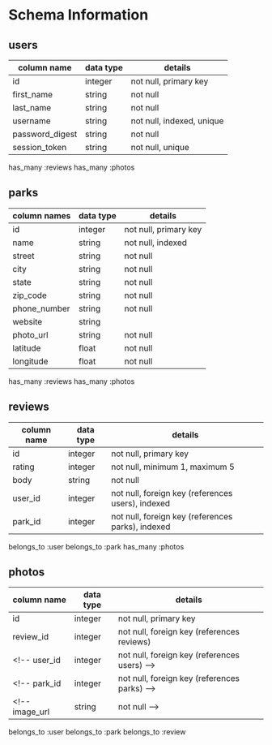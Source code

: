 # Schema Information

## users
column name     | data type | details
----------------|-----------|-----------------------
id              | integer   | not null, primary key
first_name      | string    | not null
last_name       | string    | not null
username        | string    | not null, indexed, unique
password_digest | string    | not null
session_token   | string    | not null, unique

has_many :reviews
has_many :photos

## parks
column names    | data type | details
----------------|-----------|----------------------
id              | integer   | not null, primary key
name            | string    | not null, indexed
street          | string    | not null
city            | string    | not null
state           | string    | not null
zip_code        | string    | not null
phone_number    | string    | not null
website         | string    |
photo_url       | string    | not null
latitude        | float     | not null
longitude       | float     | not null

has_many :reviews
has_many :photos

## reviews
column name     | data type | details
----------------|-----------|-----------------------
id              | integer   | not null, primary key
rating          | integer   | not null, minimum 1, maximum 5
body            | string    | not null
user_id         | integer   | not null, foreign key (references users), indexed
park_id         | integer   | not null, foreign key (references parks), indexed  

belongs_to :user
belongs_to :park
has_many :photos


## photos
column name   | data type | details
--------------|-----------|-----------------------
id            | integer   | not null, primary key
review_id     | integer   | not null, foreign key (references reviews)
<!-- user_id       | integer   | not null, foreign key (references users) -->
<!-- park_id       | integer   | not null, foreign key (references parks) -->
<!-- image_url     | string    | not null -->


belongs_to :user
belongs_to :park
belongs_to :review
